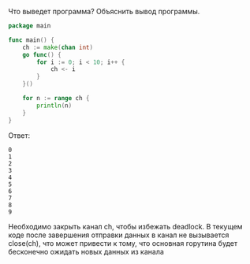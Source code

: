 Что выведет программа? Объяснить вывод программы.

```go
package main

func main() {
	ch := make(chan int)
	go func() {
		for i := 0; i < 10; i++ {
			ch <- i
		}
	}()

	for n := range ch {
		println(n)
	}
}
```

Ответ:
```
0
1
2
3
4
5
6
7
8
9
```
Необходимо закрыть канал ch, чтобы избежать deadlock. В текущем коде после завершения отправки данных в канал не вызывается close(ch), что может привести к тому, что основная горутина будет бесконечно ожидать новых данных из канала
